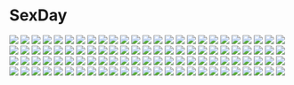 # SexDay
![](https://konachan.com/image/a12c3badad60be19452935fded3642a9/Konachan.com%20-%2036399%20macross%20macross_frontier%20sheryl_nome.jpg)
![](https://konachan.com/jpeg/9b69e19353fdcf943e7a3fad867c319a/Konachan.com%20-%20208772%20blonde_hair%20blue_eyes%20blush%20bra%20breasts%20censored%20game_cg%20hulotte%20ikegami_akane%20long_hair%20nipples%20panties%20panty_pull%20sex%20skirt%20thighhighs%20underwear.jpg)
![](https://konachan.com/image/74ccfa41535d567a63cd05032b4151cb/Konachan.com%20-%2042763%20brown_eyes%20brown_hair%20hat%20koizumi_itsuki%20kyon%20male%20ribbons%20school_uniform%20short_hair%20snow%20suzumiya_haruhi%20suzumiya_haruhi_no_yuutsu.jpg)
![](https://konachan.com/jpeg/03441c44a33b6de465ce75ed4eba5f89/Konachan.com%20-%20258117%20anus%20aqua_eyes%20ass%20ass_grab%20bikini%20blonde_hair%20blush%20breasts%20censored%20fujima_emiri%20game_cg%20long_hair%20nipples%20pussy%20sayori%20smile%20swimsuit.jpg)
![](https://konachan.com/jpeg/a4058599f4439d6cc019633a10e9d176/Konachan.com%20-%2070442%20akebi_yusa%20blonde_hair%20censored%20game_cg%20green_eyes%20nipples%20no_bra%20nopan%20open_shirt%20sex%20valentine_pink.jpg)
![](https://konachan.com/jpeg/532a2698b558967116da9ef705035670/Konachan.com%20-%2049589%20akiyama_mio%20k-on%21%20panties%20striped_panties%20underwear.jpg)
![](https://konachan.com/image/0594d982834181304994bf5f9bec4d07/Konachan.com%20-%2015505%20japanese_clothes%20tagme.jpg)
![](https://konachan.com/image/8b1243895864edd50d0f780f8d8d2360/Konachan.com%20-%2039446%20hatsune_miku%20vocaloid%20white.jpg)
![](https://konachan.com/image/905bf23f52e182537928e75d8f6d2801/Konachan.com%20-%20102954%20akemi_homura%20dress%20group%20kaname_madoka%20long_hair%20miki_sayaka%20nemeko%20pink_hair%20sakura_kyouko%20space%20tomoe_mami%20twintails%20ultimate_madoka.jpg)
![](https://konachan.com/jpeg/963bb54715a4ec92f123429b3ae1f822/Konachan.com%20-%2091157%202girls%20christmas%20hat%20patchouli_knowledge%20remilia_scarlet%20santa_costume%20santa_hat%20touhou%20vampire%20white%20wings.jpg)
![](https://konachan.com/jpeg/e2c65d3312ec6d3bc005bc7691b60d0e/Konachan.com%20-%20289558%20bow%20collar%20cropped%20dress%20gray_hair%20long_hair%20myo_ne%20original%20pointed_ears%20red_eyes%20ribbons%20shirt.jpg)
![](https://konachan.com/image/9a9a8e5e2367fc12de97187a5597d271/Konachan.com%20-%20247485%20animal_ears%20aqua_eyes%20aqua_hair%20breasts%20long_hair%20navel%20nipples%20no_bra%20open_shirt%20pointed_ears%20shorts%20tagme_%28artist%29%20tagme_%28character%29%20white.jpg)
![](https://konachan.com/jpeg/58ab7bb6909c6d363232b9ed4c57759c/Konachan.com%20-%20281808%20aqua_eyes%20brown_hair%20game_cg%20long_hair%20nanjou_sakuya%20ponytail%20rooftop%20rozea%20school_uniform%20skirt%20sunset%20thighhighs%20tie.jpg)
![](https://konachan.com/jpeg/8a74d5db7e2b3a4ebfc3224a3cff06ac/Konachan.com%20-%20231960%20aquaplus%20dungeon_travelers_2%20game_cg%20mefmera%20sumaki_shungo%20waifu2x.jpg)
![](https://konachan.com/jpeg/5beb754e9f502e43a7eb829553c0ebd1/Konachan.com%20-%20288283%20bubbles%20clouds%20mifuru%20original%20scenic%20school_uniform%20short_hair%20sky.jpg)
![](https://konachan.com/image/0ca152ef7bd69c783c5f6c314bd71808/Konachan.com%20-%20265143%202girls%20aqua_eyes%20ass%20barefoot%20blue_eyes%20blush%20breasts%20censored%20huyumitsu%20long_hair%20nipples%20no_bra%20original%20panties%20ponytail%20pussy%20underwear%20wet.jpg)
![](https://konachan.com/image/0412ebb755fe6429b0ea734f72e02472/Konachan.com%20-%20289199%20blue_hair%20blush%20couch%20hat%20hinanawi_tenshi%20long_hair%20neropaso%20no_bra%20panties%20panty_pull%20red_eyes%20striped_panties%20touhou%20underwear%20undressing.jpg)
![](https://konachan.com/image/26ae51fb06e69569d00daefbcb41a695/Konachan.com%20-%2031788%20blonde_hair%20blue_eyes%20blush%20book%20brown_hair%20favorite%20flat_chest%20game_cg%20kokonoka%20minahase_karin%20nipples%20panties%20thighhighs%20underwear%20wet.jpg)
![](https://konachan.com/image/712cdf06bff23ef535f52a840bd6ad20/Konachan.com%20-%2066360%20megurine_luka%20vocaloid%20white.jpg)
![](https://konachan.com/jpeg/b951d35f1f9b3262f5132b300b1d2bbd/Konachan.com%20-%20252183%20anus%20aqua_eyes%20ass%20black_hair%20game_cg%20long_hair%20nude%20ponytail%20pussy%20pussy_saga%20tagme_%28artist%29%20uncensored%20waifu2x.jpg)
![](https://konachan.com/image/972967155b59f5fd83b9ea25c48d52bc/Konachan.com%20-%20148646%20alcot%20animal%20bat%20dress%20halloween%20hat%20manabe_kei%20moon%20purple_hair%20sawatari_nanagi%20tail%20takoyaki_%28roast%29%20thighhighs.jpg)
![](https://konachan.com/image/b40c240aec7ad43f67bf93e14610ff2b/Konachan.com%20-%20263578%20blonde_hair%20book%20dress%20fhang%20long_hair%20orange_eyes%20original%20paper.jpg)
![](https://konachan.com/jpeg/4ceaefe630b22ca3bb8ac8a9910268c5/Konachan.com%20-%20180522%20all_male%20black_eyes%20katana%20male%20monochrome%20oonishi_keigo%20short_hair%20s_tanly%20sword%20texhnolyze%20weapon.jpg)
![](https://konachan.com/image/6fb67100255f9714dc8d59d605d6940e/Konachan.com%20-%20157003%20ozawa_akifumi%20ryuusei_kiseki%20twink%20unisonshift.jpg)
![](https://konachan.com/jpeg/dc5427d1211f8a1edfb86d2df36a71f8/Konachan.com%20-%20146803%20anus%20blush%20breast_grab%20clochette%20close%20game_cg%20himekawa_fuuka%20long_hair%20moon%20oshiki_hitoshi%20pussy%20school_uniform%20third-party_edit%20uncensored.jpg)
![](https://konachan.com/jpeg/a740b00fe3b0412879b200ef9907e12c/Konachan.com%20-%20245482%20black_hair%20pointed_ears%20red_eyes%20ribbons%20shameimaru_aya%20short_hair%20tagme_%28artist%29%20touhou%20wink.jpg)
![](https://konachan.com/jpeg/ed803703390c8987deb4e7ec9b5eedd8/Konachan.com%20-%2054643%20asai_mugi%20bra%20brown_hair%20hitohira%20shirt_lift%20short_hair%20underwear.jpg)
![](https://konachan.com/image/01e3e63e70bf9e238642a7728caea074/Konachan.com%20-%2040288%20katana%20konpaku_youmu%20sword%20touhou%20weapon.jpg)
![](https://konachan.com/jpeg/39341e54727371ac5c30c908a5bbc0a9/Konachan.com%20-%20131553%20game_cg%20hatsuyuki_sakura%20hontani_kanae%20kawano_hatsuyuki%20saga_planets%20tamaki_sakura%20wedding_attire.jpg)
![](https://konachan.com/image/573777c568484445ae6a2a61541896df/Konachan.com%20-%2020758%20envy%20fullmetal_alchemist.jpg)
![](https://konachan.com/image/cd3b8750b10a013e4ff0b13bc398af6d/Konachan.com%20-%20286060%202girls%20brown_eyes%20brown_hair%20butterfly%20flowers%20food%20hat%20kaga_%28kancolle%29%20kneehighs%20leaves%20long_hair%20pocky%20school_uniform%20shoujo_ai%20water.jpg)
![](https://konachan.com/image/83b10b72adbbc816c4c9b95f62c83cc9/Konachan.com%20-%20188096%20bondage%20gag%20kuroki_tomoko%20stormcow%20watashi_ga_motenai_no_wa_dou_kangaetemo_omaera_ga_warui%21.jpg)
![](https://konachan.com/jpeg/eea7220f46c6e9646e05e3ae22b14129/Konachan.com%20-%20141195%20black_hair%20blonde_hair%20blush%20book%20game_cg%20glasses%20goka_michiru%20headband%20long_hair%20male%20pantyhose%20purple_eyes%20ribbons%20short_hair%20skirt%20yellow_eyes.jpg)
![](https://konachan.com/image/092bf352a8ad55416fee85a763f7d688/Konachan.com%20-%20179477%20animal%20black_hair%20blue_eyes%20cat%20drink%20flowers%20glasses%20green_eyes%20kikivi%20mechagirl%20original%20robot.jpg)
![](https://konachan.com/image/d17995596f0084c0d8ea8c7db6082e80/Konachan.com%20-%2099788%20akemi_homura%20braids%20glasses%20gray%20mahou_shoujo_madoka_magica%20purple_eyes%20utomo.jpg)
![](https://konachan.com/image/e415963d34b8ec214ce73070d6a3dd4a/Konachan.com%20-%208442%20blonde_hair%20dress%20elbow_gloves%20fullani%20gloves%20mitsumi_misato%20purinsasu%20purple_eyes%20thighhighs.jpg)
![](https://konachan.com/jpeg/25e57ce06396176673e9834e17598219/Konachan.com%20-%20273025%20ass%20black_hair%20blush%20bow%20breasts%20dress%20fist_of_love%20food%20game_cg%20long_hair%20maid%20nipples%20ribbons%20thighhighs%20torn_clothes%20white_hair%20wristwear%20yusan.jpg)
![](https://konachan.com/jpeg/4e834b4f8e6028d8c7eb0e3a64f93a3d/Konachan.com%20-%20156055%20hatsune_miku%20ninnzinn%20petals%20pink_eyes%20pink_hair%20sakura_miku%20tie%20twintails%20vocaloid.jpg)
![](https://konachan.com/image/817b6bce2f05a1784a08a8c57d74b1fe/Konachan.com%20-%20245920%20blonde_hair%20breasts%20feathers%20jie_laite%20long_hair%20navel%20original%20shorts%20yellow_eyes.jpg)
![](https://konachan.com/image/75551b05f53acb790d3f96f0030c59a8/Konachan.com%20-%20115003%20breasts%20garter_belt%20gray_hair%20maid%20nipples%20nopan%20pussy%20pussy_juice%20stockings%20tokiko_%28artist%29%20touhou%20uncensored%20yagokoro_eirin.jpg)
![](https://konachan.com/jpeg/5fb8dfcbce8ed069b54d5c9cf8c259eb/Konachan.com%20-%20151958%20animal%20baseball%20bird%20brown_eyes%20brown_hair%20chain%20glasses%20gray_eyes%20kantoku%20long_hair%20male%20necklace%20red_eyes%20scan%20shirt%20short_hair%20sport%20tie%20twintails.jpg)
![](https://konachan.com/image/84617871bf3b24cdd0f72a6a832a1c5e/Konachan.com%20-%2090026%20godees%20isurugi_mio%20mm%21%20monochrome%20ribbons.jpg)
![](https://konachan.com/image/49b29cb1dbf1d0c524ccf7f7784f31ab/Konachan.com%20-%20280793%20ass%20blonde_hair%20building%20city%20headphones%20orange_eyes%20panties%20short_hair%20skirt%20super_sonico%20thighhighs%20tree%20twintails%20underwear%20upskirt%20v-mag.jpg)
![](https://konachan.com/image/14884ede40b1f267fefd6ac19544f1e4/Konachan.com%20-%20259417%20ass%20azur_lane%20blush%20bondage%20breasts%20chain%20gloves%20long_hair%20no_bra%20panties%20red_eyes%20skirt%20tail%20tattoo%20underboob%20underwear%20white_hair%20yoshiheihe.jpg)
![](https://konachan.com/image/217bc7af262ec56831e4396c4792ea9e/Konachan.com%20-%20175068%20instrument%20komeiji_satori%20mirror%20orita_enpitsu%20piano%20purple_eyes%20purple_hair%20reflection%20short_hair%20skirt%20thighhighs%20touhou%20wink.jpg)
![](https://konachan.com/jpeg/86ceadce4031b82cdd1f86707ce45caa/Konachan.com%20-%20302136%20ass%20blush%20bow%20bra%20brown_hair%20cameltoe%20green_eyes%20long_hair%20original%20panties%20pantyhose%20skirt%20underwear%20undressing%20white%20yoye_%28pastel_white%29.jpg)
![](https://konachan.com/jpeg/b5e4649ac1b96c5cb1a37bf62acadb27/Konachan.com%20-%20292284%20bababababan%20black_hair%20blonde_hair%20blue_eyes%20breasts%20brown_eyes%20cropped%20dark_skin%20long_hair%20navel%20nipples%20nude%20original%20short_hair.jpg)
![](https://konachan.com/image/5d90e3a46c2323c8f6748dda0d5c95c7/Konachan.com%20-%2012809%20bikini%20galaxy_angel%20karasuma_chitose%20milfeulle_sakuraba%20swimsuit.jpg)
![](https://konachan.com/image/aa7aab98de21ffa1f718f896130420e5/Konachan.com%20-%20166400%20date_a_live%20horns%20itsuka_kotori%20japanese_clothes%20long_hair%20red_eyes%20red_hair%20ribbons%20tagme_%28artist%29%20watermark.jpg)
![](https://konachan.com/jpeg/d26d5dc23e55ef6a8d7a79cfe8f25650/Konachan.com%20-%20264699%20azur_lane%20blonde_hair%20breast_hold%20breasts%20headband%20long_hair%20navel%20nonoririn%20nude%20pussy%20red_eyes%20thighhighs%20tie%20torn_clothes%20uncensored%20water%20wet.jpg)
![](https://konachan.com/jpeg/a66d07ee948625e5ab436431d057fa69/Konachan.com%20-%20280676%20aliasing%20blue_hair%20blush%20breasts%20censored%20game_cg%20long_hair%20nipples%20no_bra%20open_shirt%20panties%20panty_pull%20penis%20red_eyes%20spiral%21%21%20underwear.jpg)
![](https://konachan.com/image/5affe2a36d9001eaab8575c34f007465/Konachan.com%20-%2016501%20memories_off.jpg)
![](https://konachan.com/image/5707efd1ff87ba530099f1b0a1a53395/Konachan.com%20-%20238099%20blonde_hair%20blue_eyes%20breasts%20candy%20chocolate%20long_hair%20navel%20nude%20original%20real_xxiii%20ribbons.jpg)
![](https://konachan.com/jpeg/8a4350e1051ac59ac54b1fe42136d341/Konachan.com%20-%20266090%20annin_doufu%20idolmaster%20idolmaster_cinderella_girls%20idolmaster_cinderella_girls_starlight_stage%20nitta_minami.jpg)
![](https://konachan.com/jpeg/d603508da9136cb3c33fd6a4ba62bbe1/Konachan.com%20-%2088240%20blue_eyes%20blue_hair%20dress%20hat%20ikamusume%20long_hair%20panties%20shinryaku%21_ikamusume%20underwear%20white.jpg)
![](https://konachan.com/image/c9ce3c5918051f925130bf19f1263e1b/Konachan.com%20-%20150785%20aqua_hair%20hatsune_miku%20japanese_clothes%20kimono%20koyuiko%20long_hair%20snow%20stars%20twintails%20vocaloid%20wedding_attire%20yuki_miku.jpg)
![](https://konachan.com/image/cba982867a31f73df66c6cea26b5cdcd/Konachan.com%20-%20196814%20anthropomorphism%20kantai_collection%20mutsu_%28kancolle%29%20ryuujou_%28kancolle%29%20souryuu_%28kancolle%29%20tagme_%28artist%29%20urakaze_%28kancolle%29.jpg)
![](https://konachan.com/jpeg/d13ae0a18ea1d74af5b08390507335f3/Konachan.com%20-%20189309%20aqua_eyes%20blush%20braids%20breasts%20cameltoe%20headdress%20navel%20nipples%20nude%20panties%20panty_pull%20pussy%20short_hair%20touhou%20underwear%20weapon%20white%20white_hair.jpg)
![](https://konachan.com/image/d38c176f7e093fd7e0908cb2c04eb60c/Konachan.com%20-%2022631%20anthropomorphism%20maid%20me%20os-tan%20windows.jpg)
![](https://konachan.com/image/d3f96052267233a46db06a327084578e/Konachan.com%20-%20213079%20airship%20aliasing%20book%20boots%20braids%20building%20eliot_craig%20falcom%20food%20gaius_worzel%20glasses%20group%20kneehighs%20male%20ponytail%20sword%20thighhighs%20tree%20weapon.jpg)
![](https://konachan.com/image/a01d9b8b1ebff770a6cdf3259b89d352/Konachan.com%20-%20118802%20meiko%20vocaloid.jpg)
![](https://konachan.com/image/38e860ee49ac6358937473d1a88478a4/Konachan.com%20-%2050517%20linux%20red%20suzumiya_haruhi%20suzumiya_haruhi_no_yuutsu.jpg)
![](https://konachan.com/image/1e920c010706d263b0772e821f58b30b/Konachan.com%20-%20225021%20blue_eyes%20blush%20breasts%20game_cg%20kobuichi%20leaves%20long_hair%20miko%20navel%20open_shirt%20panties%20ribbons%20senren_banka%20twintails%20underwear%20white_hair%20yuzusoft.jpg)
![](https://konachan.com/jpeg/13570659cef031414b796d1f108371c3/Konachan.com%20-%20169431%20blue_eyes%20braids%20computer%20dress%20game_cg%20girls_be_ambitious%21%20long_hair%20mtu%20necklace%20pink_hair%20score%20yuzuki_fuuka.jpg)
![](https://konachan.com/jpeg/612ecd967049f1cc6300557763d281d7/Konachan.com%20-%2049148%20ef%20nanao_naru%20school_swimsuit%20shindou_chihiro%20shindou_kei%20swimsuit.jpg)
![](https://konachan.com/image/25ae40e0a9681418633a8019852af371/Konachan.com%20-%20299814%20animal_ears%20barefoot%20girl_cafe_gun_%28game%29%20horns%20logo%20long_hair%20purple_hair%20tagme_%28artist%29%20tagme_%28character%29.jpg)
![](https://konachan.com/image/6bb9db8457567d72c07b030c76a69b80/Konachan.com%20-%20150909%20hatsune_miku%20savieleco%20vocaloid.jpg)
![](https://konachan.com/image/64f03e47c63503b9c5cbc8cabce1b341/Konachan.com%20-%20203300%202girls%20anthropomorphism%20kantai_collection%20pantyhose%20ro-500_%28kancolle%29%20school_swimsuit%20school_uniform%20swimsuit%20tokitsukaze_%28kancolle%29%20tsubasa19900920.jpg)
![](https://konachan.com/image/c334c5560b72dd02d7d52efa4c5a8bb2/Konachan.com%20-%2060564%20kanato%20original%20pixiv_fantasia%20pointed_ears%20purple_eyes%20short_hair%20skirt%20sky%20sword%20weapon%20white_hair.jpg)
![](https://konachan.com/image/a210c0a91abbf8e123eb59eeb55d1598/Konachan.com%20-%2024082%20anemone%20eureka_seven.jpg)
![](https://konachan.com/image/63264cd6743e2944f8cb7abd2eec968e/Konachan.com%20-%20307214%20animal_ears%20bbeedol%20bicolored_eyes%20cherry_blossoms%20flowers%20gray_hair%20japanese_clothes%20kimono%20long_hair%20moon%20night%20original%20ponytail%20sky%20stars%20tail.jpg)
![](https://konachan.com/image/1113e63b881629f9fbd836ae2d4c13c6/Konachan.com%20-%2087881%20red_hair%20tengen_toppa_gurren_lagann%20yoko_littner.jpg)
![](https://konachan.com/image/47f5085e1e176db775c181472d1a8c48/Konachan.com%20-%20129086%20anus%20breasts%20censored%20fingering%20masturbation%20mikamin%20moon%20nipples%20no_bra%20nopan%20nurse%20purple_hair%20pussy%20tagme%20thighhighs.jpg)
![](https://konachan.com/jpeg/cd4f73080e65893bdf99a1ed02047249/Konachan.com%20-%20229673%20anthropomorphism%20bikini%20black_hair%20blush%20breasts%20cleavage%20headband%20kyougoku_touya%20long_hair%20navel%20orange_eyes%20swimsuit%20white%20wristwear.jpg)
![](https://konachan.com/image/72d30dd561a3b1a735cdd9f3a37085ad/Konachan.com%20-%20132879%20idolmaster%20kisaragi_chihaya.jpg)
![](https://konachan.com/jpeg/9bf139c9fedd8ed2e8af7b7f59fc30b1/Konachan.com%20-%20188866%20breasts%20couch%20game_cg%20katakura_saki%20mote_sugite_shuraba_na_ore%20necklace%20nipples%20nopan%20penis%20praline%20purple_eyes%20pussy%20red_hair%20sayori%20sex%20uncensored.jpg)
![](https://konachan.com/image/b9f5783494565bfca9917822cede1159/Konachan.com%20-%20105738%20aqua_hair%20flowers%20fugashi%20hatsune_miku%20necklace%20vocaloid.jpg)
![](https://konachan.com/image/11cf7015254647b01c5ef261306655d3/Konachan.com%20-%2027578%20suzumiya_haruhi_no_yuutsu%20tsuruya.jpg)
![](https://konachan.com/jpeg/2456c0f053712ea05e20d7a5d4a2963d/Konachan.com%20-%207106%20kimura_kaere%20panties%20sayonara_zetsubou_sensei%20skirt%20underwear.jpg)
![](https://konachan.com/jpeg/af976fd6a7675cd54114497e321bfaca/Konachan.com%20-%20245689%20annin_doufu%20idolmaster%20idolmaster_cinderella_girls%20idolmaster_cinderella_girls_starlight_stage%20kate_%28idolmaster%29.jpg)
![](https://konachan.com/jpeg/e5f1ac9513ec76842a5bc6f4acccf95a/Konachan.com%20-%20152389%20bath%20bathtub%20blonde_hair%20breasts%20cleavage%20fate_extra%20fate_%28series%29%20flowers%20green_eyes%20navel%20no_bra%20petals%20rose%20short_hair%20topless%20wada_rco%20water%20wet.jpg)
![](https://konachan.com/image/104e43ce5cca1ded84e64aba728d3363/Konachan.com%20-%20265444%20animal_ears%20braids%20bunny_ears%20dress%20long_hair%20mimikko_ui%20momona_%28mvv%29%20mvv%20school_uniform%20thighhighs%20watermark%20white_hair.jpg)
![](https://konachan.com/image/38daacd986ab42b630fb01d9c7c678c5/Konachan.com%20-%20264614%20anus%20ass%20black_hair%20close%20feguimel%20nude%20original%20pubic_hair%20pussy%20short_hair%20uncensored%20watermark.jpg)
![](https://konachan.com/jpeg/99033581def0e4ed306a3429d91289ee/Konachan.com%20-%20248162%205_nenme_no_houkago%20breast_hold%20headphones%20kantoku%20kurumi_%28kantoku%29%20long_hair%20nude%20original%20scan%20twintails.jpg)
![](https://konachan.com/jpeg/604256a03c4b400ea00072bfd34df797/Konachan.com%20-%20197843%20blush%20bra%20breasts%20game_cg%20nipples%20open_shirt%20orange_hair%20panties%20pussy%20skirt%20sphere%20sumeragi_ayaka%20thighhighs%20twintails%20uncensored%20underwear%20wet.jpg)
![](https://konachan.com/image/d3affb03ed28fdd8181ebb91bbaaea13/Konachan.com%20-%20272765%202girls%20black_hair%20blush%20bra%20breasts%20catgirl%20collar%20headband%20horns%20long_hair%20moon%20navel%20night%20panties%20rwby%20scar%20thighhighs%20underwear%20watermark%20yuri.jpg)
![](https://konachan.com/image/391f750e15506387299c9e2118a5bc17/Konachan.com%20-%2051060%20clannad%20ibuki_fuuko.jpg)
![](https://konachan.com/jpeg/0980ee64c6d04c24cf96fca7063b1c16/Konachan.com%20-%2090495%20angel_beats%21%20chibi%20crossover%20gokou_ruri%20goth-loli%20lolita_fashion%20neon_%28neonknight%29%20school_uniform%20tachibana_kanade.jpg)
![](https://konachan.com/image/b1e4355e37bc083e20b6b4a339dc3873/Konachan.com%20-%20185927%20air%20blonde_hair%20blue_eyes%20dress%20feathers%20kamio_misuzu%20long_hair%20mauve%20ponytail%20sky%20tears.jpg)
![](https://konachan.com/image/9028679802c96fa995204d361870f993/Konachan.com%20-%20279844%20hat%20long_hair%20original%20pon_%28ponidrop%29%20purple_eyes%20shorts%20sunglasses%20white.jpg)
![](https://konachan.com/image/eb1cc3eecb51b1579e5177dbf4cae357/Konachan.com%20-%20139605%20aqua_eyes%20aqua_hair%20bikini%20hatsune_miku%20long_hair%20mayo_riyo%20navel%20panties%20striped_panties%20swimsuit%20twintails%20underwear%20vocaloid%20water.jpg)
![](https://konachan.com/image/eef1e415a028cd7402d0f5b13f8367a4/Konachan.com%20-%2065189%20lineage%20lineage_2%20pointed_ears.jpg)
![](https://konachan.com/jpeg/5777d64a8930f7e1f62ff7008401ee02/Konachan.com%20-%20139386%20fortissimo__akkord%3Absusvier%20game_cg%20ooba_kagerou%20tagme_%28character%29.jpg)
![](https://konachan.com/jpeg/e42a6b4586bc6a2c477253289a6ecdc3/Konachan.com%20-%20167375%20blue_eyes%20kise_%28swimmt%29%20long_hair%20original%20pink_hair%20space%20stars.jpg)
![](https://konachan.com/image/ae97d97e1664b7eb8349efbda04371f8/Konachan.com%20-%20205446%20akabeisoft3%20armor%20breasts%20cleavage%20frey_knowles%20gray_hair%20iizuki_tasuku%20long_hair%20ponytail%20seikishi_melty_lovers%20sword%20thighhighs%20weapon.jpg)
![](https://konachan.com/image/9d6dd38cd271150dbddd53183535775f/Konachan.com%20-%2024614%20halloween%20knife%20suigetsu%20waha%20yamato_suzuran.jpg)
![](https://konachan.com/image/c73847cda5d25ef481215b10e7b0bf4b/Konachan.com%20-%2098454%20blue_eyes%20katana%20panties%20sword%20torn_clothes%20underwear%20weapon.jpg)
![](https://konachan.com/image/8db2bcd421cc3b4f897ca1db42b1c2fc/Konachan.com%20-%20298168%20anthropomorphism%20azur_lane%20blonde_hair%20bonury%20chinese_clothes%20chinese_dress%20eldridge_%28azur_lane%29%20flowers%20loli%20long_hair%20red_eyes%20twintails.jpg)
![](https://konachan.com/image/de8ee7ead080c7cefbe69d080bd42705/Konachan.com%20-%20223592%20animal_ears%20barefoot%20blonde_hair%20blush%20dress%20foxgirl%20kuro_suto_sukii%20multiple_tails%20tail%20touhou%20yakumo_ran%20yellow_eyes.jpg)
![](https://konachan.com/image/064477edfb8879204d111bcd3001f996/Konachan.com%20-%20221328%20animal_ears%20breasts%20cleavage%20foxgirl%20japanese_clothes%20long_hair%20mizuki_%28kogetsu-tei%29%20original%20pink_eyes%20pink_hair%20tail%20yukata.jpg)
